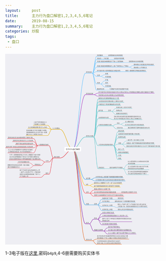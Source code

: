 ```yaml
---
layout:     post
title:      主力行为盘口解密1,2,3,4,5,6笔记
date:       2019-08-15
summary:    主力行为盘口解密1,2,3,4,5,6笔记
categories: 炒股
tags:
 - 盘口
---
```


<img src="https://raw.githubusercontent.com/3xp10it/pic/master/主力行为盘口解密.png" data-action="zoom">

1-3电子版在[这里][2],密码`b4p9`,4-6册需要购买实体书

[2]: https://pan.baidu.com/s/1j7kqp8SleY6DFxW1AfEfNQ
